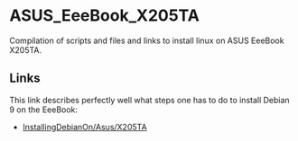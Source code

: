 # ASUS_EeeBook_X205TA
Compilation of scripts and files and links to install linux on ASUS EeeBook X205TA.

## Links
This link describes perfectly well what steps one has to do to install Debian 9 on the EeeBook:
- [InstallingDebianOn/Asus/X205TA](https://wiki.debian.org/InstallingDebianOn/Asus/X205TA)
